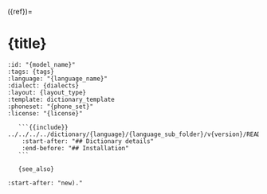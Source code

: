 ({ref})=
# {title}

``````{{dictionary}} {title}
:id: "{model_name}"
:tags: {tags}
:language: "{language_name}"
:dialect: {dialects}
:layout: {layout_type}
:template: dictionary_template
:phoneset: "{phone_set}"
:license: "{license}"

   ```{{include}} ../../../../dictionary/{language}/{language_sub_folder}/v{version}/README.md
    :start-after: "## Dictionary details"
    :end-before: "## Installation"
   ```

   {see_also}

``````

```{{include}} ../../../../dictionary/{language}/{language_sub_folder}/v{version}/README.md
:start-after: "new)."
```
